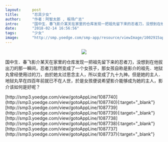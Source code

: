 ```yaml
---
layout:     post
title:      "忍具少女"
author:     "作者：阿智太郎 , 板场广志"
intro:      "国中生．春飞影介某天在家里的仓库发现一把祖先留下来的忍者刀，没想到在他拔出刀的那一瞬间，忍者刀居然变成了一个女孩子，那女孩自称是影介的祖先．地狱丸曾经使用过的刀，由於她太过思念主人，所以变成了九十九神。但是她的主人．地狱丸早在四百年前就已不在人世，於是女孩便说希望影介能够成为她的主人，影介该如何是好呢？"
date:       "2018-02-14 16:56:56"
tags:       "少女"
image:      "http://smp.yoedge.com/smp-app/resource/viewImage/1002915appline.png"
---
```

<div style="text-align: center">
<p><img src="http://smp.yoedge.com/smp-app/resource/viewImage/1002915appline.png"/></p>
</div>
<p class="post-meta">
<span>国中生．春飞影介某天在家里的仓库发现一把祖先留下来的忍者刀，没想到在他拔出刀的那一瞬间，忍者刀居然变成了一个女孩子，那女孩自称是影介的祖先．地狱丸曾经使用过的刀，由於她太过思念主人，所以变成了九十九神。但是她的主人．地狱丸早在四百年前就已不在人世，於是女孩便说希望影介能够成为她的主人，影介该如何是好呢？</span>
</p>
[http://smp3.yoedge.com/view/gotoAppLine/1087740](http://smp3.yoedge.com/view/gotoAppLine/1087740){:target="_blank"}
[http://smp3.yoedge.com/view/gotoAppLine/1087739](http://smp3.yoedge.com/view/gotoAppLine/1087739){:target="_blank"}
[http://smp3.yoedge.com/view/gotoAppLine/1087738](http://smp3.yoedge.com/view/gotoAppLine/1087738){:target="_blank"}
[http://smp3.yoedge.com/view/gotoAppLine/1087737](http://smp3.yoedge.com/view/gotoAppLine/1087737){:target="_blank"}


